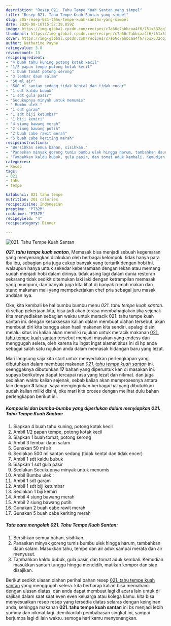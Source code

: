 ```yaml
---
description: "Resep 021. Tahu Tempe Kuah Santan yang simpel"
title: "Resep 021. Tahu Tempe Kuah Santan yang simpel"
slug: 205-resep-021-tahu-tempe-kuah-santan-yang-simpel
date: 2020-08-16T15:57:39.859Z
image: https://img-global.cpcdn.com/recipes/c7a66c7abbcaa4f6/751x532cq70/021-tahu-tempe-kuah-santan-foto-resep-utama.jpg
thumbnail: https://img-global.cpcdn.com/recipes/c7a66c7abbcaa4f6/751x532cq70/021-tahu-tempe-kuah-santan-foto-resep-utama.jpg
cover: https://img-global.cpcdn.com/recipes/c7a66c7abbcaa4f6/751x532cq70/021-tahu-tempe-kuah-santan-foto-resep-utama.jpg
author: Katharine Payne
ratingvalue: 3.8
reviewcount: 13
recipeingredient:
- "4 buah tahu kuning potong kotak kecil"
- "1/2 papan tempe potong kotak kecil"
- "1 buah tomat potong serong"
- "3 lembar daun salam"
- "50 ml air"
- "500 ml santan sedang tidak kental dan tidak encer"
- "1 sdt kaldu bubuk"
- "1 sdt gula pasir"
- "Secukupnya minyak untuk menumis"
- " Bumbu ulek "
- "1 sdt garam"
- "1 sdt biji ketumbar"
- "1 biji kemiri"
- "4 siung bawang merah"
- "2 siung bawang putih"
- "2 buah cabe rawit merah"
- "5 buah cabe keriting merah"
recipeinstructions:
- "Bersihkan semua bahan, sisihkan."
- "Panaskan minyak goreng tumis bumbu ulek hingga harum, tambahkan daun salam. Masukkan tahu, tempe dan air aduk sampai merata dan air menyusut."
- "Tambahkan kaldu bubuk, gula pasir, dan tomat aduk kembali. Kemudian masukkan santan tunggu hingga mendidih, matikan kompor dan siap disajikan."
categories:
- Resep
tags:
- 021
- tahu
- tempe

katakunci: 021 tahu tempe 
nutrition: 201 calories
recipecuisine: Indonesian
preptime: "PT32M"
cooktime: "PT57M"
recipeyield: "4"
recipecategory: Dinner

---
```



![021. Tahu Tempe Kuah Santan](https://img-global.cpcdn.com/recipes/c7a66c7abbcaa4f6/751x532cq70/021-tahu-tempe-kuah-santan-foto-resep-utama.jpg)

<b><i>021. tahu tempe kuah santan</i></b>, Memasak bisa menjadi sebuah kegemaran yang menyenangkan dilakukan oleh berbagai kelompok. tidak hanya para ibu ibu, sebagian pria juga cukup banyak yang tertarik dengan hobi ini. walaupun hanya untuk sekedar kebersamaan dengan rekan atau memang sudah menjadi hobi dalam dirinya. tidak asing lagi dalam dunia restoran sekarang tidak sedikit ditemukan laki laki dengan ketrampilan memasak yang mumpuni, dan banyak juga kita lihat di banyak rumah makan dan stand makanan mall yang mempekerjakan chef pria sebagai juru masak andalan nya.

Oke, kita kembali ke hal bumbu bumbu menu <i>021. tahu tempe kuah santan</i>. di setiap pekerjaan kita, bisa jadi akan terasa membahagiakan jika sejenak kita menyediakan sebagian waktu untuk meracik 021. tahu tempe kuah santan ini. dengan kesuksesan kalian dalam membuat olahan tersebut, akan membuat diri kita bangga akan hasil makanan kita sendiri. apalagi disini melalui situs ini kalian akan memiliki rujukan untuk meracik makanan <u>021. tahu tempe kuah santan</u> tersebut menjadi masakan yang endess dan menggugah selera, oleh karena itu ingat ingat alamat situs ini di hp anda sebagai salah satu rujukan anda dalam memasak hidangan baru yang lezat.




Mari langsung saja kita start untuk menyediakan perlengkapan yang dibutuhkan dalam membuat makanan <u><i>021. tahu tempe kuah santan</i></u> ini. seenggaknya dibutuhkan <b>17</b> bahan yang diperuntuk kan di masakan ini. supaya berikutnya dapat tercapai rasa yang lezat dan nikmat. dan juga sediakan waktu kalian sejenak, sebab kalian akan memprosesnya antara lain dengan <b>3</b> tahap. saya menginginkan berbagai hal yang dibutuhkan sudah kalian miliki disini, oke mari kita proses dengan melihat dulu bahan perlengkapan berikut ini.

<!--inarticleads1-->

##### Komposisi dan bumbu-bumbu yang diperlukan dalam menyiapkan 021. Tahu Tempe Kuah Santan:

1. Siapkan 4 buah tahu kuning, potong kotak kecil
1. Ambil 1/2 papan tempe, potong kotak kecil
1. Siapkan 1 buah tomat, potong serong
1. Ambil 3 lembar daun salam
1. Gunakan 50 ml air
1. Sediakan 500 ml santan sedang (tidak kental dan tidak encer)
1. Ambil 1 sdt kaldu bubuk
1. Siapkan 1 sdt gula pasir
1. Sediakan Secukupnya minyak untuk menumis
1. Ambil  Bumbu ulek :
1. Ambil 1 sdt garam
1. Ambil 1 sdt biji ketumbar
1. Sediakan 1 biji kemiri
1. Ambil 4 siung bawang merah
1. Ambil 2 siung bawang putih
1. Gunakan 2 buah cabe rawit merah
1. Gunakan 5 buah cabe keriting merah




<!--inarticleads2-->

##### Tata cara mengolah 021. Tahu Tempe Kuah Santan:

1. Bersihkan semua bahan, sisihkan.
1. Panaskan minyak goreng tumis bumbu ulek hingga harum, tambahkan daun salam. Masukkan tahu, tempe dan air aduk sampai merata dan air menyusut.
1. Tambahkan kaldu bubuk, gula pasir, dan tomat aduk kembali. Kemudian masukkan santan tunggu hingga mendidih, matikan kompor dan siap disajikan.




Berikut sedikit ulasan olahan perihal bahan resep <u>021. tahu tempe kuah santan</u> yang menggugah selera. kita berharap kalian bisa memahami dengan ulasan diatas, dan anda dapat membuat lagi di acara lain untuk di sajikan dalam saat saat even even keluarga atau kolega kamu. kita bisa menyesuaikan resep resep yang tersedia diatas selaras dengan keinginan anda, sehingga makanan <b>021. tahu tempe kuah santan</b> ini bs menjadi lebih yummy dan nikmat lagi. demikianlah pembahasan singkat ini, sampai berjumpa lagi di lain waktu. semoga hari kamu menyenangkan.
